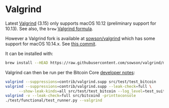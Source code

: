 # Valgrind

Latest [Valgrind](http://valgrind.org) (3.15) only supports macOS 10.12 (preliminary support for 10.13). See also, the `brew` [Valgrind formula](https://github.com/Homebrew/homebrew-core/blob/master/Formula/valgrind.rb).

However a Valgrind fork is available at [sowson/valgrind](https://github.com/sowson/valgrind) which has some support for macOS 10.14.x. See [this commit](https://github.com/sowson/valgrind/commit/3e79a0a5fa3f2a73cbcd23150ad70734b5348b14). 

It can be installed with:
```bash
brew install --HEAD https://raw.githubusercontent.com/sowson/valgrind/master/valgrind.rb
```

Valgrind can then be run per the Bitcoin Core [developer notes](https://github.com/bitcoin/bitcoin/blob/master/doc/developer-notes.md#valgrind-suppressions-file):
```bash
valgrind --suppressions=contrib/valgrind.supp src/test/test_bitcoin
valgrind --suppressions=contrib/valgrind.supp --leak-check=full \
      --show-leak-kinds=all src/test/test_bitcoin --log_level=test_suite
valgrind -v --leak-check=full src/bitcoind -printtoconsole
./test/functional/test_runner.py --valgrind
```

